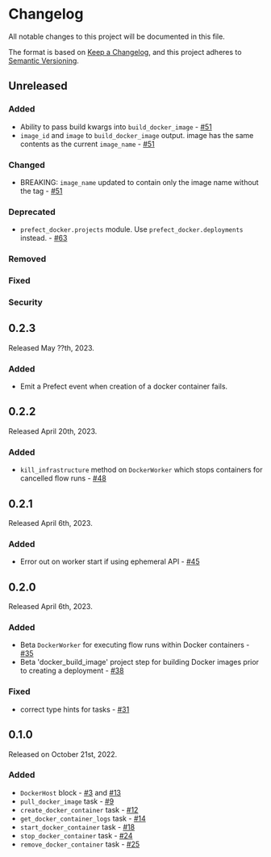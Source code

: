 # Changelog

All notable changes to this project will be documented in this file.

The format is based on [Keep a Changelog](https://keepachangelog.com/en/1.0.0/),
and this project adheres to [Semantic Versioning](https://semver.org/spec/v2.0.0.html).

## Unreleased

### Added

- Ability to pass build kwargs into `build_docker_image` - [#51](https://github.com/PrefectHQ/prefect-docker/pull/51)
- `image_id` and `image` to `build_docker_image` output. image has the same contents as the current `image_name` - [#51](https://github.com/PrefectHQ/prefect-docker/pull/51)

### Changed

- BREAKING: `image_name` updated to contain only the image name without the tag - [#51](https://github.com/PrefectHQ/prefect-docker/pull/51)

### Deprecated

- `prefect_docker.projects` module. Use `prefect_docker.deployments` instead. - [#63](https://github.com/PrefectHQ/prefect-docker/pull/63)

### Removed

### Fixed

### Security

## 0.2.3

Released May ??th, 2023.

### Added

- Emit a Prefect event when creation of a docker container fails.

## 0.2.2

Released April 20th, 2023.

### Added

- `kill_infrastructure` method on `DockerWorker` which stops containers for cancelled flow runs  - [#48](https://github.com/PrefectHQ/prefect-docker/pull/48)

## 0.2.1

Released April 6th, 2023.

### Added

- Error out on worker start if using ephemeral API - [#45](https://github.com/PrefectHQ/prefect-docker/pull/35)

## 0.2.0

Released April 6th, 2023.

### Added

- Beta `DockerWorker` for executing flow runs within Docker containers - [#35](https://github.com/PrefectHQ/prefect-docker/pull/35)
- Beta 'docker_build_image' project step for building Docker images prior to creating a deployment - [#38](https://github.com/PrefectHQ/prefect-docker/pull/38)

### Fixed

- correct type hints for tasks - [#31](https://github.com/PrefectHQ/prefect-docker/issues/31)

## 0.1.0

Released on October 21st, 2022.

### Added

- `DockerHost` block - [#3](https://github.com/PrefectHQ/prefect-docker/pull/3) and [#13](https://github.com/PrefectHQ/prefect-docker/pull/13)
- `pull_docker_image` task - [#9](https://github.com/PrefectHQ/prefect-docker/pull/9)
- `create_docker_container` task - [#12](https://github.com/PrefectHQ/prefect-docker/pull/12)
- `get_docker_container_logs` task - [#14](https://github.com/PrefectHQ/prefect-docker/pull/14)
- `start_docker_container` task - [#18](https://github.com/PrefectHQ/prefect-docker/pull/18)
- `stop_docker_container` task - [#24](https://github.com/PrefectHQ/prefect-docker/pull/24)
- `remove_docker_container` task - [#25](https://github.com/PrefectHQ/prefect-docker/pull/25)
